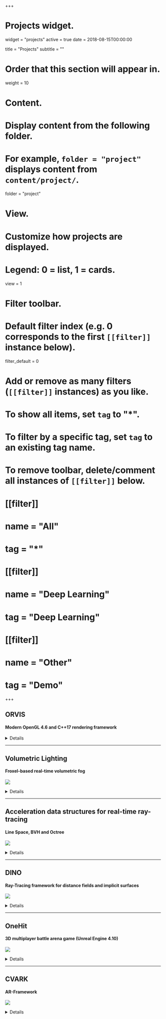 +++
# Projects widget.
widget = "projects"
active = true
date = 2018-08-15T00:00:00

title = "Projects"
subtitle = ""

# Order that this section will appear in.
weight = 10

# Content.
# Display content from the following folder.
# For example, `folder = "project"` displays content from `content/project/`.
folder = "project"

# View.
# Customize how projects are displayed.
# Legend: 0 = list, 1 = cards.
view = 1

# Filter toolbar.

# Default filter index (e.g. 0 corresponds to the first `[[filter]]` instance below).
filter_default = 0

# Add or remove as many filters (`[[filter]]` instances) as you like.
# To show all items, set `tag` to "*".
# To filter by a specific tag, set `tag` to an existing tag name.
# To remove toolbar, delete/comment all instances of `[[filter]]` below.
# [[filter]]
#   name = "All"
#   tag = "*"
#
# [[filter]]
#   name = "Deep Learning"
#   tag = "Deep Learning"
#
# [[filter]]
#   name = "Other"
#   tag = "Demo"

+++

## ORVIS
#### Modern OpenGL 4.6 and C++17 rendering framework

<details>
<p>

This is my most recent framework for personal projects and quick and easy development of OpenGL based applications.
It uses modern C++17, OpenGL 4.6 and a GPU-driven rendering pipeline including [AZDO](https://www.slideshare.net/CassEveritt/approaching-zero-driver-overhead), [DSA](https://www.khronos.org/opengl/wiki/Direct_State_Access), [bindless textures](https://www.khronos.org/opengl/wiki/Bindless_Texture) and [indirect multi-draw](https://www.khronos.org/opengl/wiki/Vertex_Rendering#Indirect_rendering) calls. It also automatically performs GPU-view-frustum-culling and contains a fast model-loader, PBR-shading and various other real-time rendering techniques.

You can take a look at the code here: https://github.com/f-schroeder/orvis

</p>
</details>

___

## Volumetric Lighting
#### Froxel-based real-time volumetric fog

![](img/volumetric.jpg)

<details>
<p>

We implemented the frustum-aligned voxel-grid based volumetric lighting algorithm presented by Bartlomiej Wronski in ["Volumetric Fog and Lighting"](https://books.google.com/books?hl=en&lr=&id=30ZOCgAAQBAJ&oi=fnd&pg=PA217&dq=gpu+pro+6+volumetric+wronski&ots=2ZfubWDDFI&sig=P611iciYxczkBTD5LDngvBYPN10) (GPU Pro 6).
We used OpenGL 4.6 and C++17 and our team consisted of Maximilian Mader ([@maxesstuff](https://twitter.com/maxesstuff)), Darius Thies and me.

The code can be found here: https://github.com/Max1412/Graphics2

</p>
</details>

___

## Acceleration data structures for real-time ray-tracing
#### Line Space, BVH and Octree

![](img/ls_shafts.png)

<details>
<p>

Together with Kevin Keul, Tilman Koß and Stefan Müller I worked on research and development of new GPU-based data structures to accelerate GPU-ray-tracing.
This includes the development of the new Line Space data structure as well as research in bounding volume hierarchies, recursive grids and sparse voxel octrees (all of them on the GPU).

Here is the code (although rather poorly documented): https://gitlab.uni-koblenz.de/fschroeder/CGF

</p>
</details>

___

## DINO
#### Ray-Tracing framework for distance fields and implicit surfaces

![](img/distancefield.jpg)

<details>
<p>

DINO was developed by me and 12 other students in an internship at the University of Koblenz. 
It renders distance fields and implicit surfaces in real-time and is also able to discretize triangle meshes to SDFs.
Rendering is done using OpenGL and the framework is implemented in C++17.

https://gitlab.uni-koblenz.de/CVFP_DF18/Framework (public access is coming soon™)

</p>
</details>

___

## OneHit
#### 3D multiplayer battle arena game (Unreal Engine 4.10)

![](img/onehit.jpg)

<details>
<p>

In this multiplayer game players fight against each other in fast and action-packed battles. 
Each one has to choose one of the four characters and use a variety of attack and defense skills to defeat the opponents. 
The clou: just a single hit kills, so one has to be careful.

This game received the **third price of the CV-Award 2016** at the University of Koblenz.

OneHit was released on [Steam](http://store.steampowered.com/app/697270/OneHit/) on 10/31/2017.

</p>
</details>

___

## CVARK
#### AR-Framework

![](img/cvark.jpg)

<details>
<p>

In this internship I developed the augmented reality framework "CVARK" at the University of Koblenz together with 13 other students.
We used NVIDIA PhysX, OpenCV and OpenGL as well as C++ and GLSL to implement a funny AR-Game.
Take a look at the [demo-video](https://www.facebook.com/followcvark/videos/593819184114932/) to get a better impression.

</p>
</details>
